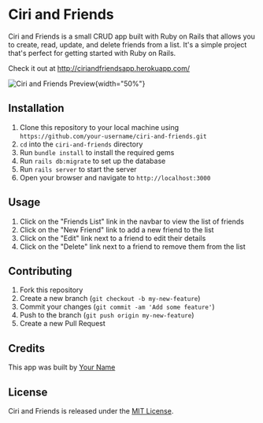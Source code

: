 # Ciri and Friends

Ciri and Friends is a small CRUD app built with Ruby on Rails that allows you to create, read, update, and delete friends from a list. It's a simple project that's perfect for getting started with Ruby on Rails.

Check it out at http://ciriandfriendsapp.herokuapp.com/

![Ciri and Friends Preview](https://i.ibb.co/wBGtTvz/ciri.png){width="50%"}

## Installation

1. Clone this repository to your local machine using `https://github.com/your-username/ciri-and-friends.git`
2. `cd` into the `ciri-and-friends` directory
3. Run `bundle install` to install the required gems
4. Run `rails db:migrate` to set up the database
5. Run `rails server` to start the server
6. Open your browser and navigate to `http://localhost:3000`

## Usage

1. Click on the "Friends List" link in the navbar to view the list of friends
2. Click on the "New Friend" link to add a new friend to the list
3. Click on the "Edit" link next to a friend to edit their details
4. Click on the "Delete" link next to a friend to remove them from the list

## Contributing

1. Fork this repository
2. Create a new branch (`git checkout -b my-new-feature`)
3. Commit your changes (`git commit -am 'Add some feature'`)
4. Push to the branch (`git push origin my-new-feature`)
5. Create a new Pull Request

## Credits

This app was built by [Your Name](https://github.com/your-username)

## License

Ciri and Friends is released under the [MIT License](https://opensource.org/licenses/MIT).
